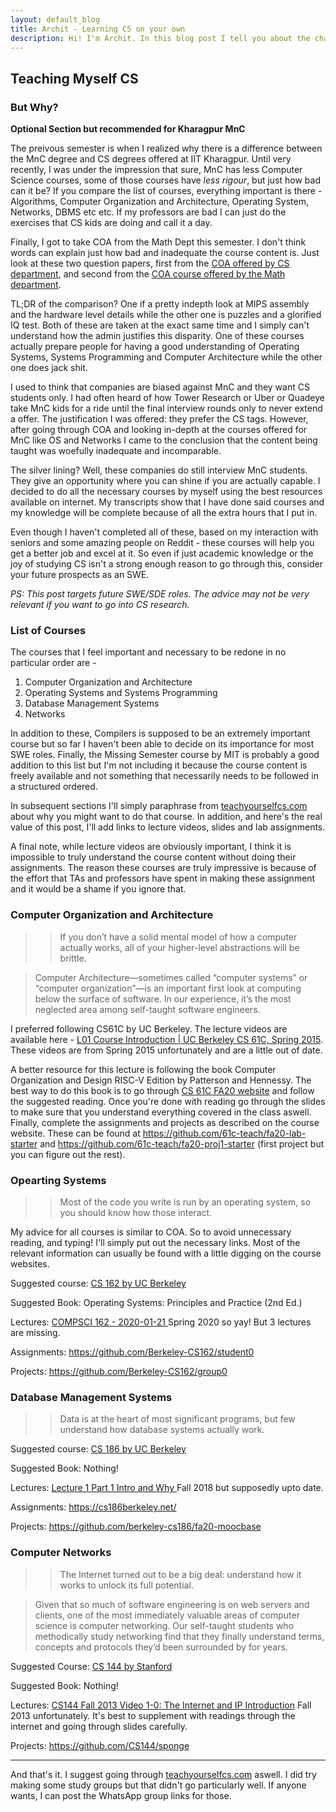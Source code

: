 ```yaml
---
layout: default_blog
title: Archit - Learning CS on your own
description: Hi! I'm Archit. In this blog post I tell you about the challenges I had to face in my degree plan and how I'm trying to resolve those by studying important computer science topics on my own.
---
```


## Teaching Myself CS

### But Why?

**Optional Section but recommended for Kharagpur MnC**

The preivous semester is when I realized why there is a difference between the MnC degree and CS degrees offered at IIT Kharagpur. Until very recently, I was under the impression that sure, MnC has less Computer Science courses, some of those courses have _less rigour_, but just how bad can it be? If you compare the list of courses, everything important is there - Algorithms, Computer Organization and Architecture, Operating System, Networks, DBMS etc etc. If my professors are bad I can just do the exercises that CS kids are doing and call it a day.

Finally, I got to take COA from the Math Dept this semester. I don't think words can explain just how bad and inadequate the course content is. Just look at these two question papers, first from the [COA offered by CS department](http://www.library.iitkgp.ac.in/pages/SemQuestionWiki/images/2/21/CS31007_Computer_Organization_and_Architecture_MA_2016.pdf), and second from the [COA course offered by the Math department](https://static.metakgp.org/peqp/2016/Mid-Autumn%20Semester/Math/MA31009_Comp.%20Org%20&%20Arch._(Autumn%20Sem%20Exam%202016).pdf).

TL;DR of the comparison? One if a pretty indepth look at MIPS assembly and the hardware level details while the other one is puzzles and a glorified IQ test. Both of these are taken at the exact same time and I simply can't understand how the admin justifies this disparity. One of these courses actually prepare people for having a good understanding of Operating Systems, Systems Programming and Computer Architecture while the other one does jack shit. 

I used to think that companies are biased against MnC and they want CS students only. I had often heard of how Tower Research or Uber or Quadeye take MnC kids for a ride until the final interview rounds only to never extend a offer. The justification I was offered: they prefer the CS tags. However, after going through COA and looking in-depth at the courses offered for MnC like OS and Networks I came to the conclusion that the content being taught was woefully inadequate and incomparable. 

The silver lining? Well, these companies do still interview MnC students. They give an opportunity where you can shine if you are actually capable. I decided to do all the necessary courses by myself using the best resources available on internet. My transcripts show that I have done said courses and my knowledge will be complete because of all the extra hours that I put in. 

Even though I haven't completed all of these, based on my interaction with seniors and some amazing people on Reddit - these courses will help you get a better job and excel at it. So even if just academic knowledge or the joy of studying CS isn't a strong enough reason to go through this, consider your future prospects as an SWE.

_PS: This post targets future SWE/SDE roles. The advice may not be very relevant if you want to go into CS research._

### List of Courses

The courses that I feel important and necessary to be redone in no particular order are -

 1. Computer Organization and Architecture
 2. Operating Systems and Systems Programming
 3. Database Management Systems
 4. Networks

In addition to these, Compilers is supposed to be an extremely important course but so far I haven't been able to decide on its importance for most SWE roles. Finally, the Missing Semester course by MIT is probably a good addition to this list but I'm not including it because the course content is freely available and not something that necessarily needs to be followed in a structured ordered. 

In subsequent sections I'll simply paraphrase from [teachyourselfcs.com](https://teachyourselfcs.com) about why you might want to do that course. In addition, and here's the real value of this post, I'll add links to lecture videos, slides and lab assignments. 

A final note, while lecture videos are obviously important, I think it is impossible to truly understand the course content without doing their assignments. The reason these courses are truly impressive is because of the effort that TAs and professors have spent in making these assignment and it would be a shame if you ignore that. 

### Computer Organization and Architecture

>> If you don’t have a solid mental model of how a computer actually works, all of your higher-level abstractions will be brittle.	

> Computer Architecture—sometimes called “computer systems” or “computer organization”—is an important first look at computing below the surface of software. In our experience, it’s the most neglected area among self-taught software engineers.

I preferred following CS61C by UC Berkeley. The lecture videos are available here - [L01 Course Introduction | UC Berkeley CS 61C, Spring 2015](https://www.youtube.com/watch?v=9y_sUqHeyy8&list=PLhMnuBfGeCDM8pXLpqib90mDFJI-e1lpk&ab_channel=SatyakiranDuggina). These videos are from Spring 2015 unfortunately and are a little out of date.

A better resource for this lecture is following the book Computer Organization and Design RISC-V Edition by Patterson and Hennessy. The best way to do this book is to go through [CS 61C FA20 website](https://cs61c.org/fa20/) and follow the suggested reading. Once you're done with reading go through the slides to make sure that you understand everything covered in the class aswell. Finally, complete the assignments and projects as described on the course website. These can be found at https://github.com/61c-teach/fa20-lab-starter and https://github.com/61c-teach/fa20-proj1-starter (first project but you can figure out the rest).

### Opearting Systems

>> Most of the code you write is run by an operating system, so you should know how those interact.	

My advice for all courses is similar to COA. So to avoid unnecessary reading, and typing! I'll simply put out the necessary links. Most of the relevant information can usually be found with a little digging on the course websites.

Suggested course: [CS 162 by UC Berkeley](https://cs162.org/)

Suggested Book: Operating Systems: Principles and Practice (2nd Ed.)

Lectures: [COMPSCI 162 - 2020-01-21
](https://www.youtube.com/watch?v=itfEcA3TXq4&list=PLIMsSuI81pxq7c91oQMpmXgmGICbuDA_c&ab_channel=WebcastDepartmental) Spring 2020 so yay! But 3 lectures are missing.

Assignments: https://github.com/Berkeley-CS162/student0

Projects: https://github.com/Berkeley-CS162/group0

### Database Management Systems

>> Data is at the heart of most significant programs, but few understand how database systems actually work.	

Suggested course: [CS 186 by UC Berkeley](https://cs186berkeley.net/)

Suggested Book: Nothing!

Lectures: [Lecture 1 Part 1 Intro and Why
](https://www.youtube.com/watch?v=j-iq40QBJy8&list=PLYp4IGUhNFmw8USiYMJvCUjZe79fvyYge&ab_channel=CS186Berkeley) Fall 2018 but supposedly upto date.

Assignments: https://cs186berkeley.net/ 

Projects: https://github.com/berkeley-cs186/fa20-moocbase 

### Computer Networks

>> The Internet turned out to be a big deal: understand how it works to unlock its full potential.	

> Given that so much of software engineering is on web servers and clients, one of the most immediately valuable areas of computer science is computer networking. Our self-taught students who methodically study networking find that they finally understand terms, concepts and protocols they’d been surrounded by for years.



Suggested Course: [CS 144 by Stanford](https://cs144.github.io/)

Suggested Book: Nothing! 

Lectures: [CS144 Fall 2013 Video 1-0: The Internet and IP Introduction](https://www.youtube.com/watch?v=-nciJGUPyAM&list=PLEAYkSg4uSQ2dr0XO_Nwa5OcdEcaaELSG&index=1&ab_channel=PhilipLevis) Fall 2013 unfortunately. It's best to supplement with readings through the internet and going through slides carefully.

Projects: https://github.com/CS144/sponge

---

And that's it. I suggest going through [teachyourselfcs.com](https://teachyourselfcs.com) aswell. I did try making some study groups but that didn't go particularly well. If anyone wants, I can post the WhatsApp group links for those. 